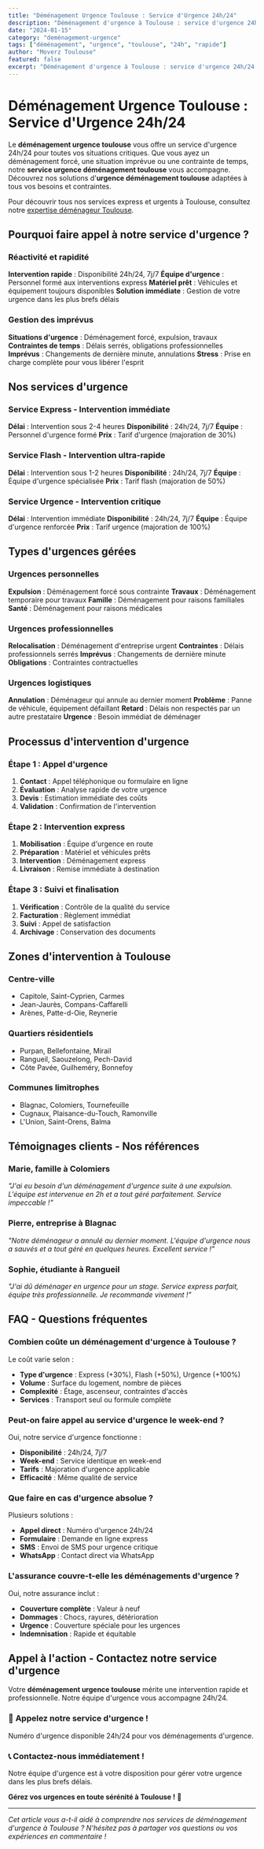 ```yaml
---
title: "Déménagement Urgence Toulouse : Service d'Urgence 24h/24"
description: "Déménagement d'urgence à Toulouse : service d'urgence 24h/24. Intervention rapide, équipe disponible, solution immédiate. Devis gratuit."
date: "2024-01-15"
category: "deménagement-urgence"
tags: ["déménagement", "urgence", "toulouse", "24h", "rapide"]
author: "Moverz Toulouse"
featured: false
excerpt: "Déménagement d'urgence à Toulouse : service d'urgence 24h/24. Intervention rapide, équipe disponible, solution immédiate."
---
```


# Déménagement Urgence Toulouse : Service d'Urgence 24h/24

Le **déménagement urgence toulouse** vous offre un service d'urgence 24h/24 pour toutes vos situations critiques. Que vous ayez un déménagement forcé, une situation imprévue ou une contrainte de temps, notre **service urgence déménagement toulouse** vous accompagne. Découvrez nos solutions d'**urgence déménagement toulouse** adaptées à tous vos besoins et contraintes.

Pour découvrir tous nos services express et urgents à Toulouse, consultez notre [expertise déménageur Toulouse](/blog/demenageur/demenageur-toulouse).

## Pourquoi faire appel à notre service d'urgence ?

### Réactivité et rapidité

**Intervention rapide** : Disponibilité 24h/24, 7j/7
**Équipe d'urgence** : Personnel formé aux interventions express
**Matériel prêt** : Véhicules et équipement toujours disponibles
**Solution immédiate** : Gestion de votre urgence dans les plus brefs délais

### Gestion des imprévus

**Situations d'urgence** : Déménagement forcé, expulsion, travaux
**Contraintes de temps** : Délais serrés, obligations professionnelles
**Imprévus** : Changements de dernière minute, annulations
**Stress** : Prise en charge complète pour vous libérer l'esprit

## Nos services d'urgence

### Service Express - Intervention immédiate

**Délai** : Intervention sous 2-4 heures
**Disponibilité** : 24h/24, 7j/7
**Équipe** : Personnel d'urgence formé
**Prix** : Tarif d'urgence (majoration de 30%)

### Service Flash - Intervention ultra-rapide

**Délai** : Intervention sous 1-2 heures
**Disponibilité** : 24h/24, 7j/7
**Équipe** : Équipe d'urgence spécialisée
**Prix** : Tarif flash (majoration de 50%)

### Service Urgence - Intervention critique

**Délai** : Intervention immédiate
**Disponibilité** : 24h/24, 7j/7
**Équipe** : Équipe d'urgence renforcée
**Prix** : Tarif urgence (majoration de 100%)

## Types d'urgences gérées

### Urgences personnelles

**Expulsion** : Déménagement forcé sous contrainte
**Travaux** : Déménagement temporaire pour travaux
**Famille** : Déménagement pour raisons familiales
**Santé** : Déménagement pour raisons médicales

### Urgences professionnelles

**Relocalisation** : Déménagement d'entreprise urgent
**Contraintes** : Délais professionnels serrés
**Imprévus** : Changements de dernière minute
**Obligations** : Contraintes contractuelles

### Urgences logistiques

**Annulation** : Déménageur qui annule au dernier moment
**Problème** : Panne de véhicule, équipement défaillant
**Retard** : Délais non respectés par un autre prestataire
**Urgence** : Besoin immédiat de déménager

## Processus d'intervention d'urgence

### Étape 1 : Appel d'urgence

1. **Contact** : Appel téléphonique ou formulaire en ligne
2. **Évaluation** : Analyse rapide de votre urgence
3. **Devis** : Estimation immédiate des coûts
4. **Validation** : Confirmation de l'intervention

### Étape 2 : Intervention express

1. **Mobilisation** : Équipe d'urgence en route
2. **Préparation** : Matériel et véhicules prêts
3. **Intervention** : Déménagement express
4. **Livraison** : Remise immédiate à destination

### Étape 3 : Suivi et finalisation

1. **Vérification** : Contrôle de la qualité du service
2. **Facturation** : Règlement immédiat
3. **Suivi** : Appel de satisfaction
4. **Archivage** : Conservation des documents

## Zones d'intervention à Toulouse

### Centre-ville
- Capitole, Saint-Cyprien, Carmes
- Jean-Jaurès, Compans-Caffarelli
- Arènes, Patte-d-Oie, Reynerie

### Quartiers résidentiels
- Purpan, Bellefontaine, Mirail
- Rangueil, Saouzelong, Pech-David
- Côte Pavée, Guilheméry, Bonnefoy

### Communes limitrophes
- Blagnac, Colomiers, Tournefeuille
- Cugnaux, Plaisance-du-Touch, Ramonville
- L'Union, Saint-Orens, Balma

## Témoignages clients - Nos références

### Marie, famille à Colomiers
*"J'ai eu besoin d'un déménagement d'urgence suite à une expulsion. L'équipe est intervenue en 2h et a tout géré parfaitement. Service impeccable !"*

### Pierre, entreprise à Blagnac
*"Notre déménageur a annulé au dernier moment. L'équipe d'urgence nous a sauvés et a tout géré en quelques heures. Excellent service !"*

### Sophie, étudiante à Rangueil
*"J'ai dû déménager en urgence pour un stage. Service express parfait, équipe très professionnelle. Je recommande vivement !"*

## FAQ - Questions fréquentes

### Combien coûte un déménagement d'urgence à Toulouse ?

Le coût varie selon :
- **Type d'urgence** : Express (+30%), Flash (+50%), Urgence (+100%)
- **Volume** : Surface du logement, nombre de pièces
- **Complexité** : Étage, ascenseur, contraintes d'accès
- **Services** : Transport seul ou formule complète

### Peut-on faire appel au service d'urgence le week-end ?

Oui, notre service d'urgence fonctionne :
- **Disponibilité** : 24h/24, 7j/7
- **Week-end** : Service identique en week-end
- **Tarifs** : Majoration d'urgence applicable
- **Efficacité** : Même qualité de service

### Que faire en cas d'urgence absolue ?

Plusieurs solutions :
- **Appel direct** : Numéro d'urgence 24h/24
- **Formulaire** : Demande en ligne express
- **SMS** : Envoi de SMS pour urgence critique
- **WhatsApp** : Contact direct via WhatsApp

### L'assurance couvre-t-elle les déménagements d'urgence ?

Oui, notre assurance inclut :
- **Couverture complète** : Valeur à neuf
- **Dommages** : Chocs, rayures, détérioration
- **Urgence** : Couverture spéciale pour les urgences
- **Indemnisation** : Rapide et équitable

## Appel à l'action - Contactez notre service d'urgence

Votre **déménagement urgence toulouse** mérite une intervention rapide et professionnelle. Notre équipe d'urgence vous accompagne 24h/24.

### 🚨 **Appelez notre service d'urgence !**

Numéro d'urgence disponible 24h/24 pour vos déménagements d'urgence.

### 📞 **Contactez-nous immédiatement !**

Notre équipe d'urgence est à votre disposition pour gérer votre urgence dans les plus brefs délais.

**Gérez vos urgences en toute sérénité à Toulouse !** 🚚

---

*Cet article vous a-t-il aidé à comprendre nos services de déménagement d'urgence à Toulouse ? N'hésitez pas à partager vos questions ou vos expériences en commentaire !*

